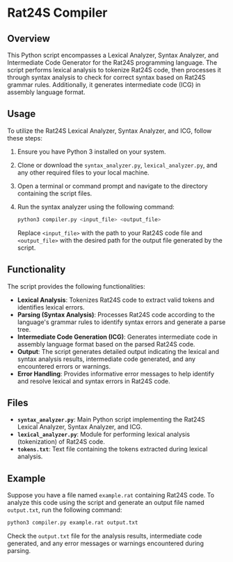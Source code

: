 # Rat24S Compiler

## Overview

This Python script encompasses a Lexical Analyzer, Syntax Analyzer, and Intermediate Code Generator for the Rat24S programming language. The script performs lexical analysis to tokenize Rat24S code, then processes it through syntax analysis to check for correct syntax based on Rat24S grammar rules. Additionally, it generates intermediate code (ICG) in assembly language format.

## Usage

To utilize the Rat24S Lexical Analyzer, Syntax Analyzer, and ICG, follow these steps:

1. Ensure you have Python 3 installed on your system.
2. Clone or download the `syntax_analyzer.py`, `lexical_analyzer.py`, and any other required files to your local machine.
3. Open a terminal or command prompt and navigate to the directory containing the script files.
4. Run the syntax analyzer using the following command:

   ```bash
   python3 compiler.py <input_file> <output_file>
   ```

   Replace `<input_file>` with the path to your Rat24S code file and `<output_file>` with the desired path for the output file generated by the script.

## Functionality

The script provides the following functionalities:

- **Lexical Analysis**: Tokenizes Rat24S code to extract valid tokens and identifies lexical errors.
- **Parsing (Syntax Analysis)**: Processes Rat24S code according to the language's grammar rules to identify syntax errors and generate a parse tree.
- **Intermediate Code Generation (ICG)**: Generates intermediate code in assembly language format based on the parsed Rat24S code.
- **Output**: The script generates detailed output indicating the lexical and syntax analysis results, intermediate code generated, and any encountered errors or warnings.
- **Error Handling**: Provides informative error messages to help identify and resolve lexical and syntax errors in Rat24S code.

## Files

- **`syntax_analyzer.py`**: Main Python script implementing the Rat24S Lexical Analyzer, Syntax Analyzer, and ICG.
- **`lexical_analyzer.py`**: Module for performing lexical analysis (tokenization) of Rat24S code.
- **`tokens.txt`**: Text file containing the tokens extracted during lexical analysis.

## Example

Suppose you have a file named `example.rat` containing Rat24S code. To analyze this code using the script and generate an output file named `output.txt`, run the following command:

```bash
python3 compiler.py example.rat output.txt
```

Check the `output.txt` file for the analysis results, intermediate code generated, and any error messages or warnings encountered during parsing.
